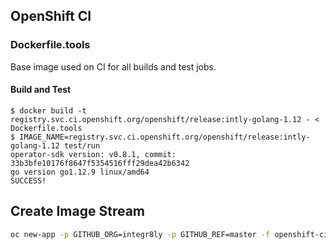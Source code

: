 ## OpenShift CI

### Dockerfile.tools

Base image used on CI for all builds and test jobs.

#### Build and Test

```
$ docker build -t registry.svc.ci.openshift.org/openshift/release:intly-golang-1.12 - < Dockerfile.tools
$ IMAGE_NAME=registry.svc.ci.openshift.org/openshift/release:intly-golang-1.12 test/run 
operator-sdk version: v0.8.1, commit: 33b3bfe10176f8647f5354516fff29dea42b6342
go version go1.12.9 linux/amd64
SUCCESS!
```

## Create Image Stream

```bash
oc new-app -p GITHUB_ORG=integr8ly -p GITHUB_REF=master -f openshift-ci/templates/base-image-build-template.yml -n integr8ly
```
